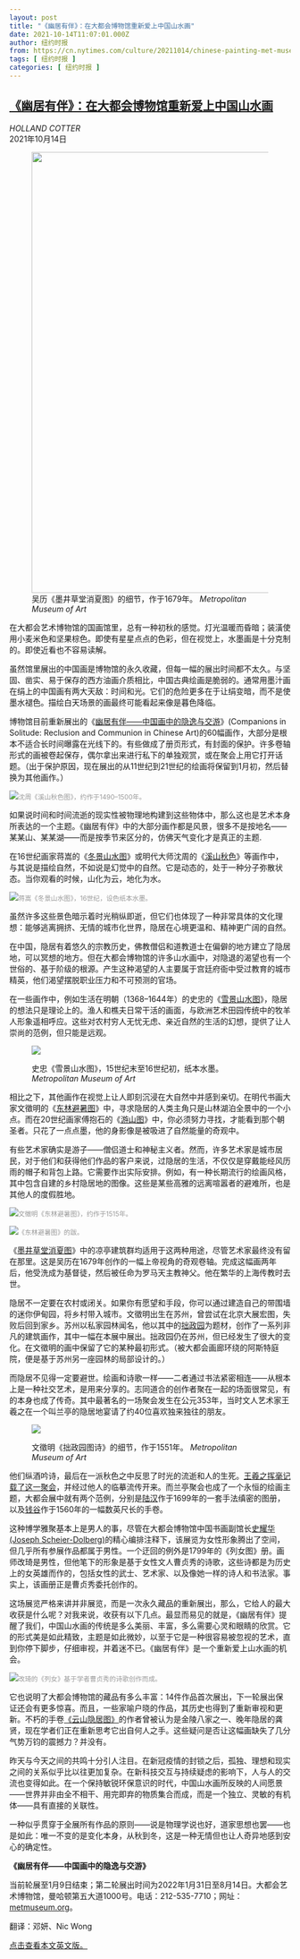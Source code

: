```yaml
---
layout: post
title: "《幽居有伴》：在大都会博物馆重新爱上中国山水画"
date: 2021-10-14T11:07:01.000Z
author: 纽约时报
from: https://cn.nytimes.com/culture/20211014/chinese-painting-met-museum/
tags: [ 纽约时报 ]
categories: [ 纽约时报 ]
---
```

<!--1634209621000-->
[《幽居有伴》：在大都会博物馆重新爱上中国山水画](https://cn.nytimes.com/culture/20211014/chinese-painting-met-museum/)
------

<div>
<address>HOLLAND COTTER</address><time pudate="2021-10-14 06:58:28" datetime="2021-10-14 06:58:28">2021年10月14日</time><figure><img src="https://images.weserv.nl/?url=static01.nyt.com/images/2021/10/08/arts/07asia-met-review-Whilingdetail/07asia-met-review-Whilingdetail-master1050.jpg" width="1050" height="788"><figcaption>吴历《墨井草堂消夏图》的细节，作于1679年。 <cite>Metropolitan Museum of Art</cite></figcaption></figure><section><p>在大都会艺术博物馆的国画馆里，总有一种初秋的感觉。灯光温暖而昏暗；装潢使用小麦米色和坚果棕色。即使有星星点点的色彩，但在视觉上，水墨画是十分克制的。即使近看也不容易读解。</p><p>虽然馆里展出的中国画是博物馆的永久收藏，但每一幅的展出时间都不太久。与坚固、凿实、易于保存的西方油画介质相比，中国古典绘画是脆弱的。通常用墨汁画在绢上的中国画有两大天敌：时间和光。它们的危险更多在于让绢变暗，而不是使墨水褪色。描绘白天场景的画最终可能看起来像是暮色降临。</p><p>博物馆目前重新展出的《<a rel="noopener noreferrer" target="_blank" href="https://www.metmuseum.org/exhibitions/listings/2021/companions-in-solitude">幽居有伴——中国画中的隐逸与交游</a>》(Companions in Solitude: Reclusion and Communion in Chinese Art)的60幅画作，大部分是根本不适合长时间曝露在光线下的。有些做成了册页形式，有封面的保护。许多卷轴形式的画被卷起保存，偶尔拿出来进行私下的单独观赏，或在聚会上用它打开话题。（出于保护原因，现在展出的从11世纪到21世纪的绘画将保留到1月初，然后替换为其他画作。）</p><p><img src="https://images.weserv.nl/?url=static01.nyt.com/images/2021/10/07/arts/07asia-met-review-Autumn/07asia-met-review-Autumn-master1050.jpg"><small style="color: #999;">沈周《溪山秋色图》，约作于1490–1500年。</small></p><p>如果说时间和时间流逝的现实性被物理地构建到这些物体中，那么这也是艺术本身所表达的一个主题。《幽居有伴》中的大部分画作都是风景，很多不是按地名——某某山、某某湖——而是按季节来区分的，仿佛天气变化才是真正的主题.</p><p>在16世纪画家蒋嵩的《<a rel="noopener noreferrer" target="_blank" href="https://www.metmuseum.org/art/collection/search/45680">冬景山水图</a>》或明代大师沈周的《<a rel="noopener noreferrer" target="_blank" href="https://www.metmuseum.org/art/collection/search/45683">溪山秋色</a>》等画作中，与其说是描绘自然，不如说是幻觉中的自然。它是动态的，处于一种分子弥散状态。当你观看的时候，山化为云，地化为水。</p><p><img src="https://images.weserv.nl/?url=static01.nyt.com/images/2021/10/08/arts/07asia-met-review-winterdetail/07asia-met-review-winterdetail-master1050.jpg"><small style="color: #999;">蒋嵩《冬景山水图》，16世纪，设色纸本水墨。</small></p><p>虽然许多这些景色暗示着时光稍纵即逝，但它们也体现了一种非常具体的文化理想：能够逃离拥挤、无情的城市化世界，隐居在心境更温和、精神更广阔的自然。</p><p>在中国，隐居有着悠久的宗教历史，佛教僧侣和道教道士在偏僻的地方建立了隐居地，可以冥想的地方。但在大都会博物馆的许多山水画中，对隐退的渴望也有一个世俗的、基于阶级的根源。产生这种渴望的人主要属于宫廷府衙中受过教育的城市精英，他们渴望摆脱职业压力和不可预测的官场。</p><p>在一些画作中，例如生活在明朝（1368–1644年）的史忠的《<a rel="noopener noreferrer" target="_blank" href="https://www.metmuseum.org/art/collection/search/50168">雪景山水图</a>》，隐居的想法只是理论上的。渔人和樵夫日常干活的画面，与欧洲艺术田园传统中的牧羊人形象遥相呼应。这些对农村穷人无忧无虑、亲近自然的生活的幻想，提供了让人崇尚的范例，但只能是远观。</p><p><figure><img src="https://images.weserv.nl/?url=static01.nyt.com/images/2021/10/08/arts/07asia-met-review-fisherman/07asia-met-review-fisherman-jumbo.jpg"></p><figcaption>史忠《雪景山水图》，15世纪末至16世纪初，纸本水墨。 <cite>Metropolitan Museum of Art</cite></figcaption></figure><p>相比之下，其他画作在视觉上让人即刻沉浸在大自然中并感到亲切。在明代书画大家文徵明的《<a rel="noopener noreferrer" target="_blank" href="https://www.metmuseum.org/art/collection/search/45776">东林避暑图</a>》中，寻求隐居的人类主角只是山林湖泊全景中的一个小点。而在20世纪画家傅抱石的《<a rel="noopener noreferrer" target="_blank" href="https://www.metmuseum.org/art/collection/search/772743">游山图</a>》中，你必须努力寻找，才能看到那个朝圣者。只花了一点点墨，他的身影像是被吸进了自然能量的奇观中。</p><p>有些艺术家确实是游子——僧侣道士和神秘主义者。然而，许多艺术家是城市居民，对于他们和获得他们作品的客户来说，过隐居的生活，不仅仅是穿戴能经风历雨的帽子和背包上路。它需要作出实际安排。例如，有一种长期流行的绘画风格，其中包含自建的乡村隐居地的图像。这些是某些高雅的远离喧嚣者的避难所，也是其他人的度假胜地。</p><p><img src="https://images.weserv.nl/?url=static01.nyt.com/images/2021/10/07/arts/07asia-met-review-DETAILS-summer/07asia-met-review-DETAILS-summer-master1050.jpg"><small style="color: #999;">文徵明《东林避暑图》，约作于1515年。</small></p><p><img src="https://images.weserv.nl/?url=static01.nyt.com/images/2021/10/07/arts/07asia-met-review-DETAILS-summer-02/07asia-met-review-DETAILS-summer-02-master1050.jpg"><small style="color: #999;">《东林避暑图》的跋。</small></p><p>《<a rel="noopener noreferrer" target="_blank" href="https://www.metmuseum.org/art/collection/search/49158#:~:text=Whiling%20Away%20the%20Summer%20at%20the%20Ink%2DWell%20Thatched%20Hut%201679&text=In%20his%20inscription%2C%20Wu%20Li,thinking%20of%20an%20absent%20friend.">墨井草堂消夏图</a>》中的凉亭建筑群均适用于这两种用途，尽管艺术家最终没有留在那里。这是吴历在1679年创作的一幅上帝视角的奇观卷轴。完成这幅画两年后，他受洗成为基督徒，然后被任命为罗马天主教神父。他在繁华的上海传教时去世。</p><p>隐居不一定要在农村或闭关。如果你有愿望和手段，你可以通过建造自己的带围墙的迷你伊甸园，将乡村带入城市。文徵明出生在苏州，曾尝试在北京大展宏图，失败后回到家乡。苏州以私家园林闻名，他以其中的<a rel="noopener noreferrer" target="_blank" href="https://www.metmuseum.org/art/collection/search/39654#:~:text=The%20Garden%20of%20the%20Inept,a%20studio%20in%20the%20garden.">拙政园</a>为题材，创作了一系列非凡的建筑画作，其中一幅在本展中展出。拙政园仍在苏州，但已经发生了很大的变化。在文徵明的画中保留了它的某种最初形式。（被大都会画廊环绕的阿斯特庭院，便是基于苏州另一座园林的局部设计的。）</p><p>而隐居不见得一定要避世。绘画和诗歌一样——二者通过书法紧密相连——从根本上是一种社交艺术，是用来分享的。志同道合的创作者聚在一起的场面很常见，有的本身也成了传奇。其中最著名的一场聚会发生在公元353年，当时文人艺术家王羲之在一个叫兰亭的隐居地宴请了约40位喜欢独来独往的朋友。</p><p><figure><img src="https://images.weserv.nl/?url=static01.nyt.com/images/2021/10/08/arts/07asia-met-review-gardendetail/07asia-met-review-gardendetail-master1050.jpg"></p><figcaption>文徵明《拙政园图诗》的细节，作于1551年。 <cite>Metropolitan Museum of Art</cite></figcaption></figure><p>他们纵酒吟诗，最后在一派秋色之中反思了时光的流逝和人的生死。<a rel="noopener noreferrer" target="_blank" href="https://www.metmuseum.org/art/collection/search/72791" title="Link: https://www.metmuseum.org/art/collection/search/72791">王羲之挥毫记载了这一聚会</a>，并经过他人的临摹流传开来。而兰亭聚会也成了一个永恒的绘画主题，大都会展中就有两个范例，分别是<a rel="noopener noreferrer" target="_blank" href="https://www.metmuseum.org/art/collection/search/51621">陆汉</a>作于1699年的一套手法缜密的图册，以及<a rel="noopener noreferrer" target="_blank" href="https://www.metmuseum.org/art/collection/search/48901">钱谷</a>作于1560年的一幅数英尺长的手卷。</p><p>这种博学雅聚基本上是男人的事，尽管在大都会博物馆中国书画副馆长<a rel="noopener noreferrer" target="_blank" href="https://metmuseum.academia.edu/JosephScheierDolberg" title="Link: https://metmuseum.academia.edu/JosephScheierDolberg">史耀华(Joseph Scheier-Dolberg)</a>的精心编排注释下，该展览为女性形象腾出了空间，但几乎所有参展作品都属于男性。一个迂回的例外是1799年的《列女图》册。画师改琦是男性，但他笔下的形象是基于女性文人曹贞秀的诗歌，这些诗都是为历史上的女英雄而作的，包括女性的武士、艺术家、以及像她一样的诗人和书法家。事实上，该画册正是曹贞秀委托创作的。</p><p>这场展览严格来讲并非展览，而是一次永久藏品的重新展出，那么，它给人的最大收获是什么呢？对我来说，收获有以下几点。最显而易见的就是，《幽居有伴》提醒了我们，中国山水画的传统是多么美丽、丰富，多么需要心灵和眼睛的欣赏。它的形式美是如此精致，主题是如此微妙，以至于它是一种很容易被忽视的艺术，直到你停下脚步，仔细审视，并着迷不已。《幽居有伴》是一个重新爱上山水画的机会。</p><p><img src="https://images.weserv.nl/?url=static01.nyt.com/images/2021/10/08/arts/07asia-met-review/07asia-met-review-master1050.jpg"><small style="color: #999;">改琦的《列女》基于学者曹贞秀的诗歌创作而成。</small></p><p>它也说明了大都会博物馆的藏品有多么丰富：14件作品首次展出，下一轮展出保证还会有更多惊喜。而且，一些家喻户晓的作品，其历史也得到了重新审视和更新。不朽的手卷<a rel="noopener noreferrer" target="_blank" href="https://www.metmuseum.org/art/collection/search/49133">《云山隐居图》</a>的作者曾被认为是金陵八家之一、晚年隐居的龚贤，现在学者们正在重新思考它出自何人之手。这些疑问是否让这幅画缺失了几分气势万钧的震撼力？并没有。</p><p>昨天与今天之间的共鸣十分引人注目。在新冠疫情的封锁之后，孤独、理想和现实之间的关系似乎比以往更加复杂。在新科技交互与持续疑虑的影响下，人与人的交流也变得如此。在一个保持敏锐环保意识的时代，中国山水画所反映的人间愿景——世界并非由全不相干、用完即弃的物质集合而成，而是一个独立、灵敏的有机体——具有直接的关联性。</p><p>一种似乎贯穿于全展所有作品的原则——说是物理学说也好，道家思想也罢——也是如此：唯一不变的是变化本身，从秋到冬，这是一种无情但也让人奇异地感到安心的确定性。</p><p><b>《</b><b>幽居有伴——中国画中的隐逸与交游</b><b>》</b></p><p>当前轮展至1月9日结束；第二轮展出时间为2022年1月31日至8月14日。大都会艺术博物馆，曼哈顿第五大道1000号。电话：212-535-7710；网址：<a rel="noopener noreferrer" target="_blank" href="https://www.metmuseum.org/">metmuseum.org</a>。</p></section><footer><p>翻译：邓妍、Nic Wong</p><p><a rel="nofollow" target="_blank" href="https://www.nytimes.com/2021/10/07/arts/design/chinese-painting-met-museum.html">点击查看本文英文版。</a></p></footer>
</div>
